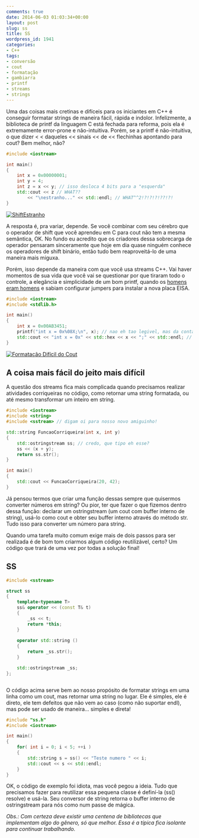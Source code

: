 ```yaml
---
comments: true
date: 2014-06-03 01:03:34+00:00
layout: post
slug: ss
title: SS
wordpress_id: 1941
categories:
- C++
tags:
- conversão
- cout
- formatação
- gambiarra
- printf
- streams
- strings
---
```


Uma das coisas mais cretinas e difíceis para os iniciantes em C++ é conseguir formatar strings de maneira fácil, rápida e indolor. Infelizmente, a biblioteca de printf da linguagem C está fechada para reforma, pois ela é extremamente error-prone e não-intuitiva. Porém, se a printf é não-intuitiva, o que dizer < < daqueles << sinais << de << flechinhas apontando para cout? Bem melhor, não?





```cpp
#include <iostream>

int main()
{
    int x = 0x00000001;
    int y = 4;
    int z = x << y; // isso desloca 4 bits para a "esquerda"
    std::cout << z // WHAT??
        << "\nestranho..." << std::endl; // WHAT^^2!?!?!?!??!?!
}


```






[![ShiftEstranho](https://farm3.staticflickr.com/2918/14330337121_409bbee4f7_o.png)](https://www.flickr.com/photos/120157483@N04/14330337121/)





A resposta é, pra variar, depende. Se você combinar com seu cérebro que o operador de shift que você aprendeu em C para cout não tem a mesma semântica, OK. No fundo eu acredito que os criadores dessa sobrecarga de operador pensaram sinceramente que hoje em dia quase ninguém conhece os operadores de shift binário, então tudo bem reaproveitá-lo de uma maneira mais miguxa.





Porém, isso depende da maneira com que você usa streams C++. Vai haver momentos de sua vida que você vai se questionar por que tiraram todo o controle, a elegância e simplicidade de um bom printf, quando os [homens eram homens](http://www.caloni.com.br/programadores-de-verdade-nao-usam-java) e sabiam configurar jumpers para instalar a nova placa EISA.





```cpp
#include <iostream>
#include <stdlib.h>

int main()
{
    int x = 0x00AB3451;
    printf("int x = 0x%08X;\n", x); // nao eh tao legivel, mas da conta do recado
    std::cout << "int x = 0x" << std::hex << x << ";" << std::endl; // pois eh, parece que melhoramos mesmo com streams...
}


```






[![Formatação Difícil do Cout](https://farm4.staticflickr.com/3863/14353868563_a2588b266c_o.png)](https://www.flickr.com/photos/120157483@N04/14353868563/)





## A coisa mais fácil do jeito mais difícil





A questão dos streams fica mais complicada quando precisamos realizar atividades corriqueiras no código, como retornar uma string formatada, ou até mesmo transformar um inteiro em string.





```cpp
#include <iostream>
#include <string>
#include <sstream> // digam oi para nosso novo amiguinho!

std::string FuncaoCorriqueira(int x, int y)
{
    std::ostringstream ss; // credo, que tipo eh esse?
    ss << (x + y);
    return ss.str();
}

int main()
{
    std::cout << FuncaoCorriqueira(20, 42);
}


```






Já pensou termos que criar uma função dessas sempre que quisermos converter números em string? Ou pior, ter que fazer o que fizemos dentro dessa função: declarar um ostringstream (um cout com buffer interno de string), usá-lo como cout e obter seu buffer interno através do método str. Tudo isso para converter um número para string.





Quando uma tarefa muito comum exige mais de dois passos para ser realizada é de bom tom criarmos algum código reutilizável, certo? Um código que trará de uma vez por todas a solução final!





## SS





```cpp
#include <sstream>

struct ss
{
    template<typename T>
    ss& operator << (const T& t)
    {
        _ss << t; 
        return *this;
    }
    
    operator std::string ()
    { 
        return _ss.str();
    }

    std::ostringstream _ss;
};



```






O código acima serve bem ao nosso propósito de formatar strings em uma linha como um cout, mas retornar uma string no lugar. Ele é simples, ele é direto, ele tem defeitos que não vem ao caso (como não suportar endl), mas pode ser usado de maneira... simples e direta!





```cpp
#include "ss.h"
#include <iostream>

int main()
{
    for( int i = 0; i < 5; ++i )
    {
        std::string s = ss() << "Teste numero " << i;
        std::cout << s << std::endl;
    }
}


```






OK, o código de exemplo foi idiota, mas você pegou a ideia. Tudo que precisamos fazer para reutilizar essa pequena classe é definí-la (ss() resolve) e usá-la. Seu conversor de string retorna o buffer interno de ostringstream para nós como num passe de mágica.





_Obs.: Com certeza deve existir uma centena de bibliotecas que implementam algo do gênero, só que melhor. Essa é a típica fica isolante para continuar trabalhando._



